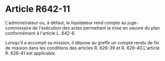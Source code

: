 # Article R642-11

L'administrateur ou, à défaut, le liquidateur rend compte au juge-commissaire de l'exécution des actes permettant la mise en oeuvre du plan conformément à l'article L. 642-8.

Lorsqu'il a accompli sa mission, il dépose au greffe un compte rendu de fin de mission dans les conditions des articles R. 626-39 et R. 626-40.L'article R. 626-41 est applicable.
